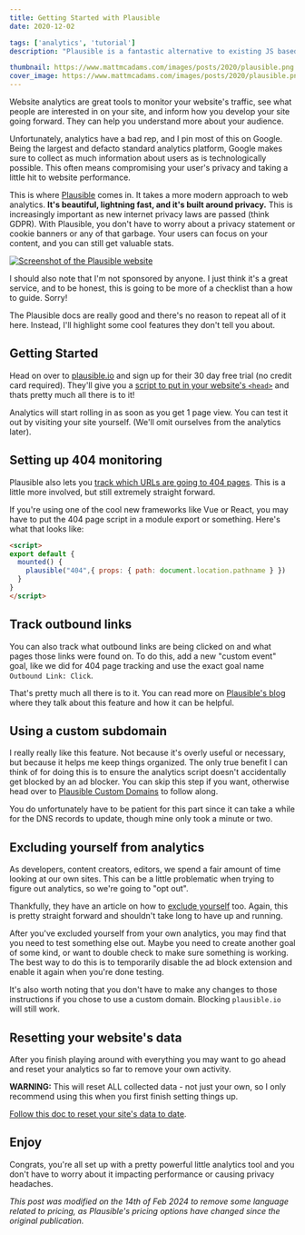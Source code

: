 ```yaml
---
title: Getting Started with Plausible
date: 2020-12-02

tags: ['analytics', 'tutorial']
description: "Plausible is a fantastic alternative to existing JS based analytics solutions. Inexpensive, lightning fast, and build around privacy."

thumbnail: https://www.mattmcadams.com/images/posts/2020/plausible.png
cover_image: https://www.mattmcadams.com/images/posts/2020/plausible.png
---
```


Website analytics are great tools to monitor your website's traffic, see what people are interested in on your site, and inform how you develop your site going forward. They can help you understand more about your audience.

Unfortunately, analytics have a bad rep, and I pin most of this on Google. Being the largest and defacto standard analytics platform, Google makes sure to collect as much information about users as is technologically possible. This often means compromising your user's privacy and taking a little hit to website performance.

This is where [Plausible](https://plausible.io/) comes in. It takes a more modern approach to web analytics. **It's beautiful, lightning fast, and it's built around privacy.** This is increasingly important as new internet privacy laws are passed (think GDPR). With Plausible, you don't have to worry about a privacy statement or cookie banners or any of that garbage. Your users can focus on your content, and you can still get valuable stats.

[![Screenshot of the Plausible website](/images/posts/2020/plausible.png)](https://plausible.io/)

<div class="callout layout--flow">
<p>I should also note that I'm not sponsored by anyone. I just think it's a great service, and to be honest, this is going to be more of a checklist than a how to guide. Sorry!</p>
<p>The Plausible docs are really good and there's no reason to repeat all of it here. Instead, I'll highlight some cool features they don't tell you about.</p>
</div>

## Getting Started

Head on over to [plausible.io](https://plausible.io/) and sign up for their 30 day free trial (no credit card required). They'll give you a [script to put in your website's `<head>`](https://docs.plausible.io/plausible-script) and thats pretty much all there is to it!

Analytics will start rolling in as soon as you get 1 page view. You can test it out by visiting your site yourself. (We'll omit ourselves from the analytics later).

## Setting up 404 monitoring

Plausible also lets you [track which URLs are going to 404 pages](https://plausible.io/docs/error-pages-tracking-404). This is a little more involved, but still extremely straight forward.

If you're using one of the cool new frameworks like Vue or React, you may have to put the 404 page script in a module export or something. Here's what that looks like:

```html
<script>
export default {
  mounted() {
    plausible("404",{ props: { path: document.location.pathname } })
  }
}
</script>
```

## Track outbound links

You can also track what outbound links are being clicked on and what pages those links were found on. To do this, add a new "custom event" goal, like we did for 404 page tracking and use the exact goal name `Outbound Link: Click`.

That's pretty much all there is to it. You can read more on [Plausible's blog](https://plausible.io/blog/track-outbound-link-clicks) where they talk about this feature and how it can be helpful.

## Using a custom subdomain

I really really like this feature. Not because it's overly useful or necessary, but because it helps me keep things organized. The only true benefit I can think of for doing this is to ensure the analytics script doesn't accidentally get blocked by an ad blocker. You can skip this step if you want, otherwise head over to [Plausible Custom Domains](https://docs.plausible.io/custom-domain/) to follow along.

You do unfortunately have to be patient for this part since it can take a while for the DNS records to update, though mine only took a minute or two.

## Excluding yourself from analytics

As developers, content creators, editors, we spend a fair amount of time looking at our own sites. This can be a little problematic when trying to figure out analytics, so we're going to "opt out".

Thankfully, they have an article on how to [exclude yourself](https://docs.plausible.io/excluding) too. Again, this is pretty straight forward and shouldn't take long to have up and running.

After you've excluded yourself from your own analytics, you may find that you need to test something else out. Maybe you need to create another goal of some kind, or want to double check to make sure something is working. The best way to do this is to temporarily disable the ad block extension and enable it again when you're done testing.

It's also worth noting that you don't have to make any changes to those instructions if you chose to use a custom domain. Blocking `plausible.io` will still work.

## Resetting your website's data

After you finish playing around with everything you may want to go ahead and reset your analytics so far to remove your own activity.

<div class="callout--warning">
<p><strong>WARNING:</strong> This will reset ALL collected data - not just your own, so I only recommend using this when you first finish setting things up.</p>
</div>

[Follow this doc to reset your site's data to date](https://docs.plausible.io/reset-site-data).

## Enjoy

Congrats, you're all set up with a pretty powerful little analytics tool and you don't have to worry about it impacting performance or causing privacy headaches.

*This post was modified on the 14th of Feb 2024 to remove some language related to pricing, as Plausible's pricing options have changed since the original publication.*
